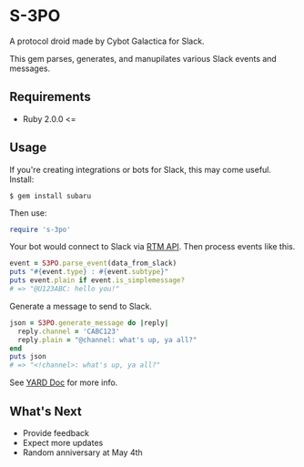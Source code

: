 # S-3PO

A protocol droid made by Cybot Galactica for Slack.

This gem parses, generates, and manupilates various Slack events and messages.

## Requirements

- Ruby 2.0.0 <=

## Usage

If you're creating integrations or bots for Slack, this may come useful. Install:

```
$ gem install subaru
```

Then use:

```ruby
require 's-3po'
```

Your bot would connect to Slack via [RTM API](https://api.slack.com/rtm). Then process events like this.

```ruby
event = S3PO.parse_event(data_from_slack)
puts "#{event.type} : #{event.subtype}"
puts event.plain if event.is_simplemessage?
# => "@U123ABC: hello you!"
```

Generate a message to send to Slack.

```ruby
json = S3PO.generate_message do |reply|
  reply.channel = 'CABC123'
  reply.plain = "@channel: what's up, ya all?"
end
puts json
# => "<!channel>: what's up, ya all?"
```

See [YARD Doc](http://www.rubydoc.info/github/kenjij/s-3po) for more info.

## What's Next

- Provide feedback
- Expect more updates
- Random anniversary at May 4th
